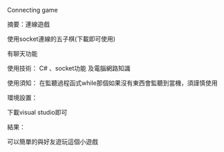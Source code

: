 Connecting game

摘要：連線遊戲

使用socket連線的五子棋(下載即可使用)

有聊天功能

使用技術：
C# 、socket功能 及電腦網路知識

使用須知：
在監聽過程函式while那個如果沒有東西會監聽到當機，須謹慎使用

環境設置：

下載visual studio即可

結果：

可以簡單的與好友遊玩這個小遊戲
